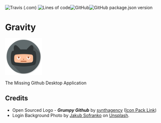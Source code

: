 ![Travis (.com)](https://img.shields.io/travis/com/luciferreeves/gravity?style=for-the-badge)
![Lines of code](https://img.shields.io/tokei/lines/github/luciferreeves/gravity?color=purple&label=LINES%20OF%20CODE&style=for-the-badge)![GitHub](https://img.shields.io/github/license/luciferreeves/gravity?style=for-the-badge)![GitHub package.json version](https://img.shields.io/github/package-json/v/luciferreeves/gravity?style=for-the-badge)

# Gravity
<img src="src/assets/icons/favicon.256x256.png" alt="drawing" width="120"/>

The Missing Github Desktop Application


## Credits
 - Open Sourced Logo - ***Grumpy Github*** by [synthagency](https://github.com/synthagency) ([Icon Pack Link](https://github.com/synthagency/icons-flat-osx))
 - Login Background <span>Photo by <a href="https://unsplash.com/@jacobus?utm_source=unsplash&amp;utm_medium=referral&amp;utm_content=creditCopyText">Jakub Sofranko</a> on <a href="https://unsplash.com/?utm_source=unsplash&amp;utm_medium=referral&amp;utm_content=creditCopyText">Unsplash</a></span>.


